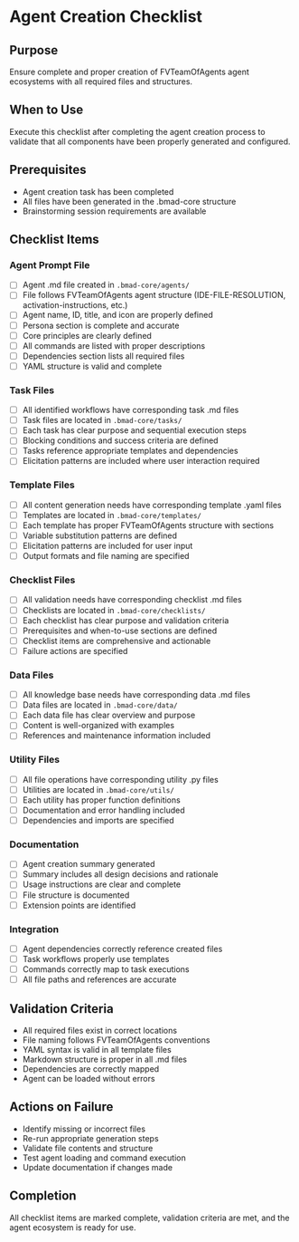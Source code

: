 <!-- Powered by FVTeamOfAgents Core -->

# Agent Creation Checklist

## Purpose

Ensure complete and proper creation of FVTeamOfAgents agent ecosystems with all required files and structures.

## When to Use

Execute this checklist after completing the agent creation process to validate that all components have been properly generated and configured.

## Prerequisites

- Agent creation task has been completed
- All files have been generated in the .bmad-core structure
- Brainstorming session requirements are available

## Checklist Items

### Agent Prompt File
- [ ] Agent .md file created in `.bmad-core/agents/`
- [ ] File follows FVTeamOfAgents agent structure (IDE-FILE-RESOLUTION, activation-instructions, etc.)
- [ ] Agent name, ID, title, and icon are properly defined
- [ ] Persona section is complete and accurate
- [ ] Core principles are clearly defined
- [ ] All commands are listed with proper descriptions
- [ ] Dependencies section lists all required files
- [ ] YAML structure is valid and complete

### Task Files
- [ ] All identified workflows have corresponding task .md files
- [ ] Task files are located in `.bmad-core/tasks/`
- [ ] Each task has clear purpose and sequential execution steps
- [ ] Blocking conditions and success criteria are defined
- [ ] Tasks reference appropriate templates and dependencies
- [ ] Elicitation patterns are included where user interaction required

### Template Files
- [ ] All content generation needs have corresponding template .yaml files
- [ ] Templates are located in `.bmad-core/templates/`
- [ ] Each template has proper FVTeamOfAgents structure with sections
- [ ] Variable substitution patterns are defined
- [ ] Elicitation patterns are included for user input
- [ ] Output formats and file naming are specified

### Checklist Files
- [ ] All validation needs have corresponding checklist .md files
- [ ] Checklists are located in `.bmad-core/checklists/`
- [ ] Each checklist has clear purpose and validation criteria
- [ ] Prerequisites and when-to-use sections are defined
- [ ] Checklist items are comprehensive and actionable
- [ ] Failure actions are specified

### Data Files
- [ ] All knowledge base needs have corresponding data .md files
- [ ] Data files are located in `.bmad-core/data/`
- [ ] Each data file has clear overview and purpose
- [ ] Content is well-organized with examples
- [ ] References and maintenance information included

### Utility Files
- [ ] All file operations have corresponding utility .py files
- [ ] Utilities are located in `.bmad-core/utils/`
- [ ] Each utility has proper function definitions
- [ ] Documentation and error handling included
- [ ] Dependencies and imports are specified

### Documentation
- [ ] Agent creation summary generated
- [ ] Summary includes all design decisions and rationale
- [ ] Usage instructions are clear and complete
- [ ] File structure is documented
- [ ] Extension points are identified

### Integration
- [ ] Agent dependencies correctly reference created files
- [ ] Task workflows properly use templates
- [ ] Commands correctly map to task executions
- [ ] All file paths and references are accurate

## Validation Criteria

- All required files exist in correct locations
- File naming follows FVTeamOfAgents conventions
- YAML syntax is valid in all template files
- Markdown structure is proper in all .md files
- Dependencies are correctly mapped
- Agent can be loaded without errors

## Actions on Failure

- Identify missing or incorrect files
- Re-run appropriate generation steps
- Validate file contents and structure
- Test agent loading and command execution
- Update documentation if changes made

## Completion

All checklist items are marked complete, validation criteria are met, and the agent ecosystem is ready for use.
